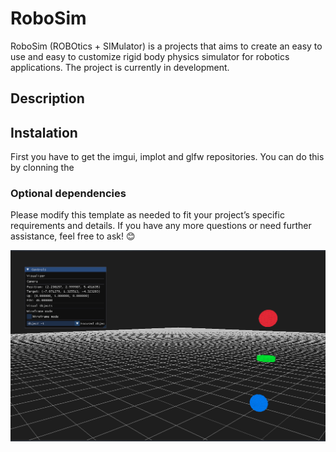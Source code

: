 # RoboSim

RoboSim (ROBOtics + SIMulator) is a projects that aims to create an easy to use and easy to customize rigid body physics simulator for robotics applications. The project is currently in development.

## Description



## Instalation

First you have to get the imgui, implot and glfw repositories. You can do this by clonning the 


###  Optional dependencies


Please modify this template as needed to fit your project’s specific requirements and details. If you have any more questions or need further assistance, feel free to ask! 😊

![Alt text](image.png)
